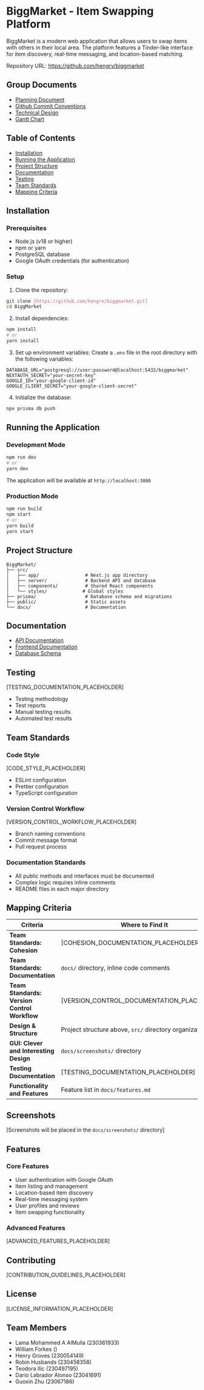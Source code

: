 # BiggMarket - Item Swapping Platform

BiggMarket is a modern web application that allows users to swap items with others in their local area. The platform features a Tinder-like interface for item discovery, real-time messaging, and location-based matching.

Repository URL: https://github.com/hengrv/biggmarket

## Group Documents
- [Planning Document](https://docs.google.com/document/d/1fKAm-ThGSWcT_wdQAW1xUyvlBsldpEAbiKgfMQTacuw/edit?tab=t.0)
- [Github Commit Conventions](https://gist.github.com/qoomon/5dfcdf8eec66a051ecd85625518cfd13)
- [Technical Design](https://newcastle-my.sharepoint.com/:w:/g/personal/c3005414_newcastle_ac_uk/EU-gbdc3oJ1NrAvxX6B8_cUBShfckSblFnh5h4swO6oAAQ?e=mahw2E)
- [Gantt Chart](https://newcastle-my.sharepoint.com/:x:/g/personal/c3049719_newcastle_ac_uk/EZLO5Mt3cWdJij1rsOzIcf4BRksxWHKmKAm6HBRdW9rZJg?e=Z1YbPS)

## Table of Contents
- [Installation](#installation)
- [Running the Application](#running-the-application)
- [Project Structure](#project-structure)
- [Documentation](#documentation)
- [Testing](#testing)
- [Team Standards](#team-standards)
- [Mapping Criteria](#mapping-criteria)

## Installation

### Prerequisites
- Node.js (v18 or higher)
- npm or yarn
- PostgreSQL database
- Google OAuth credentials (for authentication)

### Setup
1. Clone the repository:
```bash
git clone [https://github.com/hengrv/biggmarket.git]
cd BiggMarket
```

2. Install dependencies:
```bash
npm install
# or
yarn install
```

3. Set up environment variables:
Create a `.env` file in the root directory with the following variables:
```env
DATABASE_URL="postgresql://user:password@localhost:5432/biggmarket"
NEXTAUTH_SECRET="your-secret-key"
GOOGLE_ID="your-google-client-id"
GOOGLE_CLIENT_SECRET="your-google-client-secret"
```

4. Initialize the database:
```bash
npx prisma db push
```

## Running the Application

### Development Mode
```bash
npm run dev
# or
yarn dev
```

The application will be available at `http://localhost:3000`

### Production Mode
```bash
npm run build
npm start
# or
yarn build
yarn start
```

## Project Structure

```
BiggMarket/
├── src/
│   ├── app/                 # Next.js app directory
│   ├── server/              # Backend API and database
│   ├── components/          # Shared React components
│   └── styles/             # Global styles
├── prisma/                  # Database schema and migrations
├── public/                  # Static assets
└── docs/                    # Documentation
```

## Documentation

- [API Documentation](docs/server-api-documentation.md)
- [Frontend Documentation](docs/frontend-documentation.md)
- [Database Schema](prisma/schema.prisma)

## Testing

[TESTING_DOCUMENTATION_PLACEHOLDER]
- Testing methodology
- Test reports
- Manual testing results
- Automated test results

## Team Standards

### Code Style
[CODE_STYLE_PLACEHOLDER]
- ESLint configuration
- Prettier configuration
- TypeScript configuration

### Version Control Workflow
[VERSION_CONTROL_WORKFLOW_PLACEHOLDER]
- Branch naming conventions
- Commit message format
- Pull request process

### Documentation Standards
- All public methods and interfaces must be documented
- Complex logic requires inline comments
- README files in each major directory

## Mapping Criteria

| **Criteria** | **Where to Find It** |
|--------------|----------------------|
| **Team Standards: Cohesion** | [COHESION_DOCUMENTATION_PLACEHOLDER] |
| **Team Standards: Documentation** | `docs/` directory, inline code comments |
| **Team Standards: Version Control Workflow** | [VERSION_CONTROL_DOCUMENTATION_PLACEHOLDER] |
| **Design & Structure** | Project structure above, `src/` directory organization |
| **GUI: Clever and Interesting Design** | `docs/screenshots/` directory |
| **Testing Documentation** | [TESTING_DOCUMENTATION_PLACEHOLDER] |
| **Functionality and Features** | Feature list in `docs/features.md` |

## Screenshots

[Screenshots will be placed in the `docs/screenshots/` directory]

## Features

### Core Features
- User authentication with Google OAuth
- Item listing and management
- Location-based item discovery
- Real-time messaging system
- User profiles and reviews
- Item swapping functionality

### Advanced Features
[ADVANCED_FEATURES_PLACEHOLDER]

## Contributing

[CONTRIBUTION_GUIDELINES_PLACEHOLDER]

## License

[LICENSE_INFORMATION_PLACEHOLDER]

## Team Members
* Lama Mohammed A AlMulla (230361933)
* William Forkes ()
* Henry Groves (230054149)
* Robin Husbands (230458358)
* Teodora Ilic (230497195)
* Dario Labrador Alonso (23041691)
* Guoxin Zhu (23067186)
